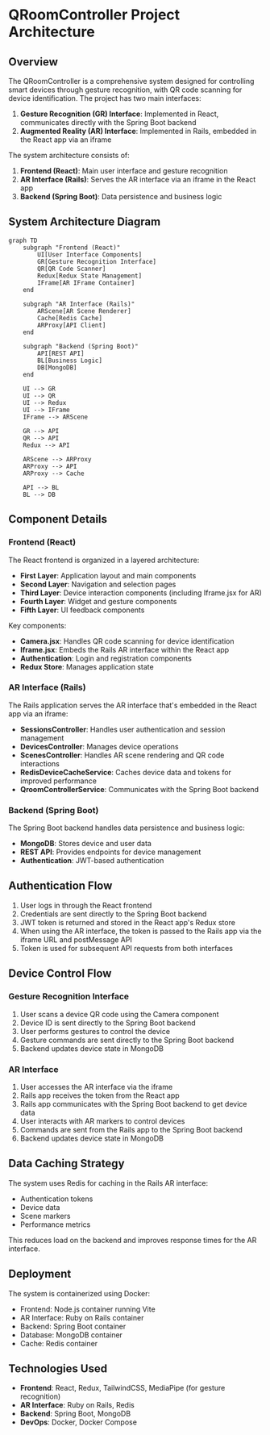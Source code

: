 # QRoomController Project Architecture

## Overview

The QRoomController is a comprehensive system designed for controlling smart devices through gesture recognition, with QR code scanning for device identification. The project has two main interfaces:

1. **Gesture Recognition (GR) Interface**: Implemented in React, communicates directly with the Spring Boot backend
2. **Augmented Reality (AR) Interface**: Implemented in Rails, embedded in the React app via an iframe

The system architecture consists of:

1. **Frontend (React)**: Main user interface and gesture recognition
2. **AR Interface (Rails)**: Serves the AR interface via an iframe in the React app
3. **Backend (Spring Boot)**: Data persistence and business logic

## System Architecture Diagram

```mermaid
graph TD
    subgraph "Frontend (React)"
        UI[User Interface Components]
        GR[Gesture Recognition Interface]
        QR[QR Code Scanner]
        Redux[Redux State Management]
        IFrame[AR IFrame Container]
    end
    
    subgraph "AR Interface (Rails)"
        ARScene[AR Scene Renderer]
        Cache[Redis Cache]
        ARProxy[API Client]
    end
    
    subgraph "Backend (Spring Boot)"
        API[REST API]
        BL[Business Logic]
        DB[MongoDB]
    end
    
    UI --> GR
    UI --> QR
    UI --> Redux
    UI --> IFrame
    IFrame --> ARScene
    
    GR --> API
    QR --> API
    Redux --> API
    
    ARScene --> ARProxy
    ARProxy --> API
    ARProxy --> Cache
    
    API --> BL
    BL --> DB
```

## Component Details

### Frontend (React)

The React frontend is organized in a layered architecture:

- **First Layer**: Application layout and main components
- **Second Layer**: Navigation and selection pages
- **Third Layer**: Device interaction components (including Iframe.jsx for AR)
- **Fourth Layer**: Widget and gesture components
- **Fifth Layer**: UI feedback components

Key components:
- **Camera.jsx**: Handles QR code scanning for device identification
- **Iframe.jsx**: Embeds the Rails AR interface within the React app
- **Authentication**: Login and registration components
- **Redux Store**: Manages application state

### AR Interface (Rails)

The Rails application serves the AR interface that's embedded in the React app via an iframe:

- **SessionsController**: Handles user authentication and session management
- **DevicesController**: Manages device operations
- **ScenesController**: Handles AR scene rendering and QR code interactions
- **RedisDeviceCacheService**: Caches device data and tokens for improved performance
- **QroomControllerService**: Communicates with the Spring Boot backend

### Backend (Spring Boot)

The Spring Boot backend handles data persistence and business logic:

- **MongoDB**: Stores device and user data
- **REST API**: Provides endpoints for device management
- **Authentication**: JWT-based authentication

## Authentication Flow

1. User logs in through the React frontend
2. Credentials are sent directly to the Spring Boot backend
3. JWT token is returned and stored in the React app's Redux store
4. When using the AR interface, the token is passed to the Rails app via the iframe URL and postMessage API
5. Token is used for subsequent API requests from both interfaces

## Device Control Flow

### Gesture Recognition Interface
1. User scans a device QR code using the Camera component
2. Device ID is sent directly to the Spring Boot backend
3. User performs gestures to control the device
4. Gesture commands are sent directly to the Spring Boot backend
5. Backend updates device state in MongoDB

### AR Interface
1. User accesses the AR interface via the iframe
2. Rails app receives the token from the React app
3. Rails app communicates with the Spring Boot backend to get device data
4. User interacts with AR markers to control devices
5. Commands are sent from the Rails app to the Spring Boot backend
6. Backend updates device state in MongoDB

## Data Caching Strategy

The system uses Redis for caching in the Rails AR interface:
- Authentication tokens
- Device data
- Scene markers
- Performance metrics

This reduces load on the backend and improves response times for the AR interface.

## Deployment

The system is containerized using Docker:
- Frontend: Node.js container running Vite
- AR Interface: Ruby on Rails container
- Backend: Spring Boot container
- Database: MongoDB container
- Cache: Redis container

## Technologies Used

- **Frontend**: React, Redux, TailwindCSS, MediaPipe (for gesture recognition)
- **AR Interface**: Ruby on Rails, Redis
- **Backend**: Spring Boot, MongoDB
- **DevOps**: Docker, Docker Compose
